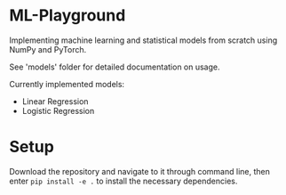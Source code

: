 # ML-Playground
Implementing machine learning and statistical models from scratch using NumPy and PyTorch.

See 'models' folder for detailed documentation on usage.

Currently implemented models:
- Linear Regression
- Logistic Regression


# Setup

Download the repository and navigate to it through command line, then enter ```pip install -e .``` to install the necessary dependencies.
